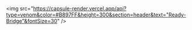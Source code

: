 <img src="https://capsule-render.vercel.app/api?type=venom&color=#B897FF&height=300&section=header&text="Ready-Bridge"&fontSize=30" />
